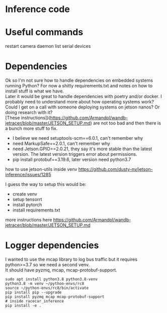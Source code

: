 # Inference code

# Useful commands
restart camera daemon
list serial devices

# Dependencies
Ok so I'm not sure how to handle dependencies on embedded systems running Python? For now a shitty requirements.txt and notes on how to install stuff is what we have.  
Later it would be great to handle dependencies with poetry and/or docker. I probably need to understand more about how operating systems work? Could I get on a call with someone deploying systems on jetson nanos? Or doing research with it?  
[These instructions])(https://github.com/Armandpl/wandb-jetracer/blob/master/JETSON_SETUP.md) are not too bad and then there is a bunch more stuff to fix.  
- I believe we need setuptools-scm==6.0.1, can't remember why
- need MarkupSafe==2.0.1, can't remember why
- need Jetson.GPIO==2.0.21, they say it's more stable than the latest version. The latest version triggers error about permissions.
- pip install protobuf==3.19.6, later version need python3.7

how to use jetson-utils inside venv https://github.com/dusty-nv/jetson-inference/issues/1285

I guess the way to setup this would be:
- create venv
- setup tensorrt
- install pytorch
- install requirements.txt

more instructions here https://github.com/Armandpl/wandb-jetracer/blob/master/JETSON_SETUP.md

# Logger dependencies

I wanted to use the mcap library to log bus traffic but it requires python>=3.7 so we need a second venv.  
It should have pyzmq, mcap, mcap-protobuf-support.
```
sudo apt install python3.8 python3.8-venv
python3.8 -m venv ~/python-envs/rc8
source ~/python-envs/rc8/bin/activate
pip install pip --upgrade
pip install pyzmq mcap mcap-protobuf-support
# inside racecar_inference
pip install -e .
```
